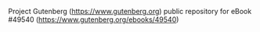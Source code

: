 Project Gutenberg (https://www.gutenberg.org) public repository for eBook #49540 (https://www.gutenberg.org/ebooks/49540)
